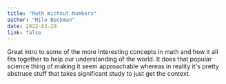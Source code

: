 ```yaml
---
title: "Math Without Numbers"
author: "Milo Beckman"
date: 2022-03-20
link: false
---
```


Great intro to some of the more interesting concepts in math and how it all fits together to help our understanding of the world. It does that popular science thing of making it seem approachable whereas in reality it's pretty abstruse stuff that takes significant study to just get the context.

